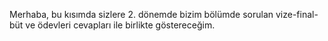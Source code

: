 

Merhaba, bu kısımda sizlere 2. dönemde bizim bölümde sorulan vize-final-büt ve ödevleri cevapları ile birlikte göstereceğim.
